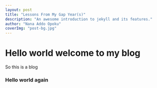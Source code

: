 ```yaml
---
layout: post
title: "Lessons From My Gap Year(s)"
description: "An awesome introduction to jekyll and its features."
author: "Nana Addo Opoku"
coverImg: "post-bg.jpg"
---
```


# Hello world welcome to my blog

So this is a blog



### Hello world again
